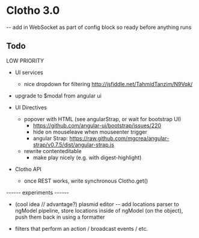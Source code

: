 # Clotho 3.0

-- add in WebSocket as part of config block so ready before anything runs

## Todo

LOW PRIORITY

- UI services
    - nice dropdown for filtering
          http://jsfiddle.net/TahmidTanzim/N9Vqk/


- upgrade to $modal from angular ui


- UI Directives
    - popover with HTML (see angularStrap, or wait for bootstrap UI)
        - https://github.com/angular-ui/bootstrap/issues/220
        - hide on mouseleave when mouseenter trigger
        - angular Strap: https://raw.github.com/mgcrea/angular-strap/v0.7.5/dist/angular-strap.js
    - rewrite contenteditable
        - make play nicely (e.g. with digest-highlight)


- Clotho API
    - once REST works, write synchronous Clotho.get()

------ experiments ------

- (cool idea // advantage?) plasmid editor -- add locations parser to ngModel pipeline, store locations inside of ngModel (on the object), push them back in using a formatter

- filters that perform an action / broadcast events / etc.
